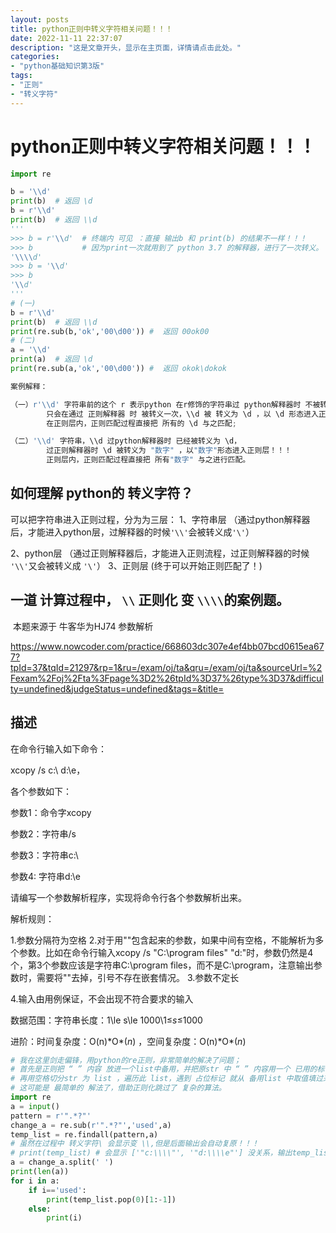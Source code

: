 ```yaml
---
layout: posts
title: python正则中转义字符相关问题！！！
date: 2022-11-11 22:37:07
description: "这是文章开头，显示在主页面，详情请点击此处。"
categories: 
- "python基础知识第3版"
tags:
- "正则"
- "转义字符"
---
```



# python正则中转义字符相关问题！！！

```python
import re

b = '\\d'
print(b)  # 返回 \d
b = r'\\d'
print(b)  # 返回 \\d
'''
>>> b = r'\\d'  # 终端内 可见 ：直接 输出b 和 print(b) 的结果不一样！！！
>>> b           # 因为print一次就用到了 python 3.7 的解释器，进行了一次转义。
'\\\\d'
>>> b = '\\d'
>>> b
'\\d'
'''
# (一)
b = r'\\d'
print(b)  # 返回 \\d
print(re.sub(b,'ok','00\d00')) #  返回 00ok00
# (二)
a = '\\d'
print(a)  # 返回 \d
print(re.sub(a,'ok','00\d00')) #  返回 okok\dokok

案例解释：

（一）r'\\d' 字符串前的这个 r 表示python 在r修饰的字符串过 python解释器时 不被转义；
		只会在通过 正则解释器 时 被转义一次，\\d 被 转义为 \d ，以 \d 形态进入正则层！！！
		在正则层内，正则匹配过程直接把 所有的 \d 与之匹配;

（二）'\\d' 字符串，\\d 过python解释器时 已经被转义为 \d，
		过正则解释器时 \d 被转义为 "数字" ，以"数字"形态进入正则层！！！
		正则层内，正则匹配过程直接把 所有"数字" 与之进行匹配。
```

## 如何理解 python的 转义字符？

可以把字符串进入正则过程，分为为三层：
1、字符串层
   （通过python解释器后，才能进入python层，过解释器的时候`'\\'`会被转义成`'\'`）

2、python层
   （通过正则解释器后，才能进入正则流程，过正则解释器的时候 `'\\'`又会被转义成 `'\'`）
3、正则层
      (终于可以开始正则匹配了！)



## 一道 计算过程中， `\\` 正则化 变 `\\\\`的案例题。

​		本题来源于 牛客华为HJ74 参数解析

https://www.nowcoder.com/practice/668603dc307e4ef4bb07bcd0615ea677?tpId=37&tqId=21297&rp=1&ru=/exam/oj/ta&qru=/exam/oj/ta&sourceUrl=%2Fexam%2Foj%2Fta%3Fpage%3D2%26tpId%3D37%26type%3D37&difficulty=undefined&judgeStatus=undefined&tags=&title=

## 描述

在命令行输入如下命令：

xcopy /s c:\\ d:\\e，

各个参数如下：

参数1：命令字xcopy

参数2：字符串/s

参数3：字符串c:\\

参数4: 字符串d:\\e

请编写一个参数解析程序，实现将命令行各个参数解析出来。



解析规则：

1.参数分隔符为空格
2.对于用""包含起来的参数，如果中间有空格，不能解析为多个参数。比如在命令行输入xcopy /s "C:\\program files" "d:\"时，参数仍然是4个，第3个参数应该是字符串C:\\program files，而不是C:\\program，注意输出参数时，需要将""去掉，引号不存在嵌套情况。
3.参数不定长

4.输入由用例保证，不会出现不符合要求的输入

数据范围：字符串长度：1\le s\le 1000\1≤*s*≤1000 

进阶：时间复杂度：O(n)\*O*(*n*) ，空间复杂度：O(n)\*O*(*n*) 

```python
# 我在这里剑走偏锋，用python的re正则，非常简单的解决了问题；
# 首先是正则把 “ ” 内容 放进一个list中备用，并把原str 中 “ ” 内容用一个 已用的标记占住。 
# 再用空格切分str 为 list ，遍历此 list，遇到 占位标记 就从 备用list 中取值填过来即可。
# 这可能是 最简单的 解法了，借助正则化跳过了 复杂的算法。
import re
a = input()
pattern = r'".*?"'
change_a = re.sub(r'".*?"','used',a)           
temp_list = re.findall(pattern,a)
# 虽然在过程中 转义字符\ 会显示变 \\,但是后面输出会自动复原！！！
# print(temp_list) # 会显示 ['"c:\\\\"', '"d:\\\\e"'] 没关系，输出temp_list.pop(0)[1:-1] 会自动复原。
a = change_a.split(' ')
print(len(a))
for i in a:
    if i=='used':
        print(temp_list.pop(0)[1:-1])
    else:
        print(i)
```



